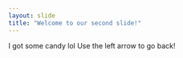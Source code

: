 ```yaml
---
layout: slide
title: "Welcome to our second slide!"
---
```

I got some candy lol
Use the left arrow to go back!
